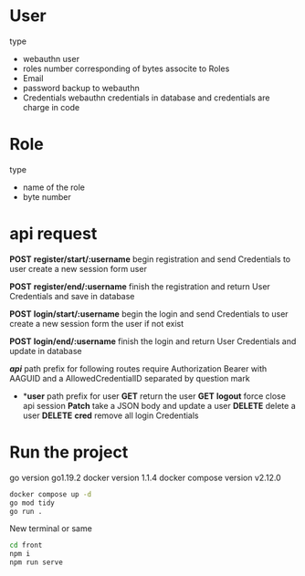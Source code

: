 # User 

type 
  - webauthn user 
  - roles number corresponding of bytes associte to Roles
  - Email 
  - password backup to webauthn
  - Credentials webauthn credentials  in database and credentials are charge in code 

# Role 

type 
  - name of the role
  - byte number 

# api request 

**POST** __register/start/:username__ begin registration and send Credentials to user create a new session form user

**POST** __register/end/:username__ finish the registration and return User Credentials and save in database

**POST** __login/start/:username__ begin the login and send Credentials to user create a new session form the user if not exist

**POST** __login/end/:username__ finish the login and return User Credentials and update in database

***api*** path prefix for following routes require Authorization Bearer with AAGUID and a AllowedCredentialID separated by question mark
  - ***user** path prefix for user 
    **GET** return the user
    **GET** __logout__ force close api session
    **Patch** take a JSON body and update a user
    **DELETE** delete a user
    **DELETE** __cred__ remove all login Credentials




# Run the project

go version go1.19.2
docker version 1.1.4
docker compose version v2.12.0
```sh
docker compose up -d
go mod tidy
go run .
```
New terminal or same

```sh
cd front
npm i 
npm run serve
```
